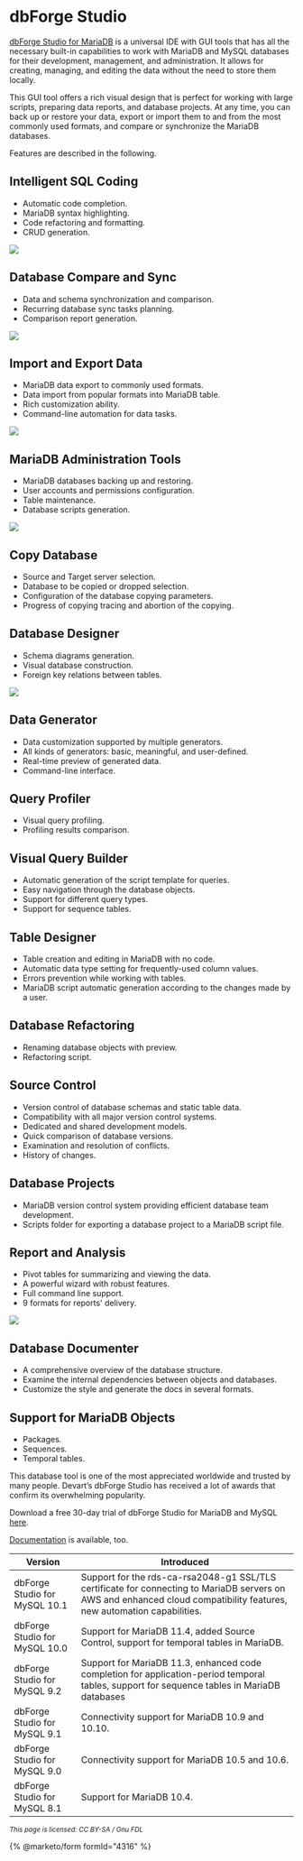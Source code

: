 # dbForge Studio

[dbForge Studio for MariaDB](https://www.devart.com/dbforge/mysql/studio/mariadb-gui-client.html) is a universal IDE with GUI tools that has all the necessary built-in capabilities to work with MariaDB and MySQL databases for their development, management, and administration. It allows for creating, managing, and editing the data without the need to store them locally.

This GUI tool offers a rich visual design that is perfect for working with large scripts, preparing data reports, and database projects. At any time, you can back up or restore your data, export or import them to and from the most commonly used formats, and compare or synchronize the MariaDB databases.

Features are described in the following.

## Intelligent SQL Coding

* Automatic code completion.
* MariaDB syntax highlighting.
* Code refactoring and formatting.
* CRUD generation.

![](../../.gitbook/assets/start-page-1-sql-development.png)

## Database Compare and Sync

* Data and schema synchronization and comparison.
* Recurring database sync tasks planning.
* Comparison report generation.

![](../../.gitbook/assets/start-page-3-database-sync.png)

## Import and Export Data

* MariaDB data export to commonly used formats.
* Data import from popular formats into MariaDB table.
* Rich customization ability.
* Command-line automation for data tasks.

![](../../.gitbook/assets/start-page-5-data-pump.png)

## MariaDB Administration Tools

* MariaDB databases backing up and restoring.
* User accounts and permissions configuration.
* Table maintenance.
* Database scripts generation.

![](../../.gitbook/assets/start-page-4-administration.png)

## Copy Database

* Source and Target server selection.
* Database to be copied or dropped selection.
* Configuration of the database copying parameters.
* Progress of copying tracing and abortion of the copying.

## Database Designer

* Schema diagrams generation.
* Visual database construction.
* Foreign key relations between tables.

![](../../.gitbook/assets/start-page-2-database-design.png)

## Data Generator

* Data customization supported by multiple generators.
* All kinds of generators: basic, meaningful, and user-defined.
* Real-time preview of generated data.
* Command-line interface.

## Query Profiler

* Visual query profiling.
* Profiling results comparison.

## Visual Query Builder

* Automatic generation of the script template for queries.
* Easy navigation through the database objects.
* Support for different query types.
* Support for sequence tables.

## Table Designer

* Table creation and editing in MariaDB with no code.
* Automatic data type setting for frequently-used column values.
* Errors prevention while working with tables.
* MariaDB script automatic generation according to the changes made by a user.

## Database Refactoring

* Renaming database objects with preview.
* Refactoring script.

## Source Control

* Version control of database schemas and static table data.
* Compatibility with all major version control systems.
* Dedicated and shared development models.
* Quick comparison of database versions.
* Examination and resolution of conflicts.
* History of changes.

## Database Projects

* MariaDB version control system providing efficient database team development.
* Scripts folder for exporting a database project to a MariaDB script file.

## Report and Analysis

* Pivot tables for summarizing and viewing the data.
* A powerful wizard with robust features.
* Full command line support.
* 9 formats for reports' delivery.

![](../../.gitbook/assets/start-page-6-data-analysis.png)

## Database Documenter

* A comprehensive overview of the database structure.
* Examine the internal dependencies between objects and databases.
* Customize the style and generate the docs in several formats.

## Support for MariaDB Objects

* Packages.
* Sequences.
* Temporal tables.

This database tool is one of the most appreciated worldwide and trusted by many people. Devart’s dbForge Studio has received a lot of awards that confirm its overwhelming popularity.

Download a free 30-day trial of dbForge Studio for MariaDB and MySQL [here](https://www.devart.com/dbforge/mysql/studio/download.html).

[Documentation](https://docs.devart.com/studio-for-mysql) is available, too.

| Version                       | Introduced                                                                                                                                                             |
| ----------------------------- | ---------------------------------------------------------------------------------------------------------------------------------------------------------------------- |
| dbForge Studio for MySQL 10.1 | Support for the rds-ca-rsa2048-g1 SSL/TLS certificate for connecting to MariaDB servers on AWS and enhanced cloud compatibility features, new automation capabilities. |
| dbForge Studio for MySQL 10.0 | Support for MariaDB 11.4, added Source Control, support for temporal tables in MariaDB.                                                                                |
| dbForge Studio for MySQL 9.2  | Support for MariaDB 11.3, enhanced code completion for application-period temporal tables, support for sequence tables in MariaDB databases                            |
| dbForge Studio for MySQL 9.1  | Connectivity support for MariaDB 10.9 and 10.10.                                                                                                                       |
| dbForge Studio for MySQL 9.0  | Connectivity support for MariaDB 10.5 and 10.6.                                                                                                                        |
| dbForge Studio for MySQL 8.1  | Support for MariaDB 10.4.                                                                                                                                              |

<sub>_This page is licensed: CC BY-SA / Gnu FDL_</sub>

{% @marketo/form formId="4316" %}
